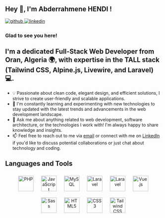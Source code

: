 
## Hey 👋, I'm Abderrahmene HENDI !  
  
<a href="https://github.com/Abderrahmene-Hnd" target="_blank">
<img src=https://img.shields.io/badge/github-%2324292e.svg?&style=for-the-badge&logo=github&logoColor=white alt=github style="margin-bottom: 5px;" />
</a>
<a href="https://linkedin.com/in/abderrahmene-hendi-378b48220" target="_blank">
<img src=https://img.shields.io/badge/linkedin-%231E77B5.svg?&style=for-the-badge&logo=linkedin&logoColor=white alt=linkedin style="margin-bottom: 5px;" />
</a>

### Glad to see you here!  
## I'm a dedicated Full-Stack Web Developer from Oran, Algeria 🌍, with expertise in the TALL stack (Tailwind CSS, Alpine.js, Livewire, and Laravel) 💻.

- 💡 Passionate about clean code, elegant design, and efficient solutions, I strive to create user-friendly and scalable applications.
- 🌱 I'm constantly learning and experimenting with new technologies to stay updated with the latest trends and advancements in the web development landscape.
- 💬 Ask me about anything related to web development, software architecture, or the technologies I work with! I'm always happy to share knowledge and insights.
- 📫 Feel free to reach out to me via [email](mailto:abderrahmenhendi@gmail.com) or connect with me on [LinkedIn](https://linkedin.com/in/abderrahmene-hendi-378b48220) if you'd like to discuss potential collaborations or just chat about technology and coding.

## Languages and Tools  
<div align="center">  
<a href="https://www.php.net/" target="_blank"><img style="margin: 10px" src="https://profilinator.rishav.dev/skills-assets/php-original.svg" alt="PHP" height="50" /></a>  
<a href="https://www.javascript.com/" target="_blank"><img style="margin: 10px" src="https://profilinator.rishav.dev/skills-assets/javascript-original.svg" alt="JavaScript" height="50" /></a>  
<a href="https://www.mysql.com/" target="_blank"><img style="margin: 10px" src="https://profilinator.rishav.dev/skills-assets/mysql-original-wordmark.svg" alt="MySQL" height="50" /></a>  
<a href="https://laravel.com/" target="_blank"><img style="margin: 10px" src="https://profilinator.rishav.dev/skills-assets/laravel-plain-wordmark.svg" alt="Laravel" height="50" /></a>  
<a href="https://alpinejs.dev/" target="_blank"><img style="margin: 10px" src="https://www.markusantonwolf.com/topics/alpine-js/alpinejs-logo.svg" alt="Laravel" height="50" /></a>  
<a href="https://laravel-livewire.com/" target="_blank"><img style="margin: 10px" src="https://files.svgcdn.io/devicon/livewire.svg" alt="Vue.js" height="50" /></a>  
<a href="https://filamentphp.com/" target="_blank"><img style="margin: 10px" src="https://www.svgrepo.com/show/402081/light-bulb.svg" alt="Sass" height="50" /></a>  
<a href="https://en.wikipedia.org/wiki/HTML5" target="_blank"><img style="margin: 10px" src="https://profilinator.rishav.dev/skills-assets/html5-original-wordmark.svg" alt="HTML5" height="50" /></a> 
 <a href="https://www.w3schools.com/css/" target="_blank"><img style="margin: 10px" src="https://profilinator.rishav.dev/skills-assets/css3-original-wordmark.svg" alt="CSS3" height="50" /></a>   
 <a href="https://www.tailwindcss.com/" target="_blank"><img style="margin: 10px" src="https://profilinator.rishav.dev/skills-assets/tailwindcss.svg" alt="Tailwind CSS" height="50" /></a>  
</div>  
